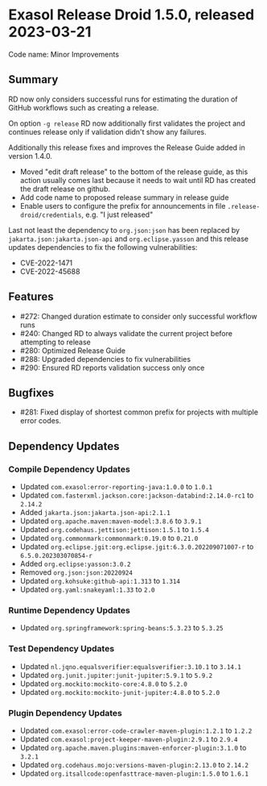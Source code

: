# Exasol Release Droid 1.5.0, released 2023-03-21

Code name: Minor Improvements

## Summary

RD now only considers successful runs for estimating the duration of GitHub workflows such as creating a release.

On option `-g release` RD now additionally first validates the project and continues release only if validation didn't show any failures.

Additionally this release fixes and improves the Release Guide added in version 1.4.0.
* Moved "edit draft release" to the bottom of the release guide, as this action usually comes last because it needs to wait until RD has created the draft release on github.
* Add code name to proposed release summary in release guide
* Enable users to configure the prefix for announcements in file `.release-droid/credentials`, e.g. "I just released"

Last not least the dependency to `org.json:json` has been replaced by `jakarta.json:jakarta.json-api` and `org.eclipse.yasson` and this release updates dependencies to fix the following vulnerabilities:

* CVE-2022-1471
* CVE-2022-45688

## Features

* #272: Changed duration estimate to consider only successful workflow runs
* #240: Changed RD to always validate the current project before attempting to release
* #280: Optimized Release Guide
* #288: Upgraded dependencies to fix vulnerabilities
* #290: Ensured RD reports validation success only once

## Bugfixes

* #281: Fixed display of shortest common prefix for projects with multiple error codes.

## Dependency Updates

### Compile Dependency Updates

* Updated `com.exasol:error-reporting-java:1.0.0` to `1.0.1`
* Updated `com.fasterxml.jackson.core:jackson-databind:2.14.0-rc1` to `2.14.2`
* Added `jakarta.json:jakarta.json-api:2.1.1`
* Updated `org.apache.maven:maven-model:3.8.6` to `3.9.1`
* Updated `org.codehaus.jettison:jettison:1.5.1` to `1.5.4`
* Updated `org.commonmark:commonmark:0.19.0` to `0.21.0`
* Updated `org.eclipse.jgit:org.eclipse.jgit:6.3.0.202209071007-r` to `6.5.0.202303070854-r`
* Added `org.eclipse:yasson:3.0.2`
* Removed `org.json:json:20220924`
* Updated `org.kohsuke:github-api:1.313` to `1.314`
* Updated `org.yaml:snakeyaml:1.33` to `2.0`

### Runtime Dependency Updates

* Updated `org.springframework:spring-beans:5.3.23` to `5.3.25`

### Test Dependency Updates

* Updated `nl.jqno.equalsverifier:equalsverifier:3.10.1` to `3.14.1`
* Updated `org.junit.jupiter:junit-jupiter:5.9.1` to `5.9.2`
* Updated `org.mockito:mockito-core:4.8.0` to `5.2.0`
* Updated `org.mockito:mockito-junit-jupiter:4.8.0` to `5.2.0`

### Plugin Dependency Updates

* Updated `com.exasol:error-code-crawler-maven-plugin:1.2.1` to `1.2.2`
* Updated `com.exasol:project-keeper-maven-plugin:2.9.1` to `2.9.4`
* Updated `org.apache.maven.plugins:maven-enforcer-plugin:3.1.0` to `3.2.1`
* Updated `org.codehaus.mojo:versions-maven-plugin:2.13.0` to `2.14.2`
* Updated `org.itsallcode:openfasttrace-maven-plugin:1.5.0` to `1.6.1`
